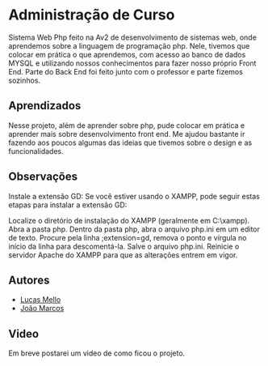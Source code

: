# Administração de Curso

Sistema Web Php feito na Av2 de desenvolvimento de sistemas web, onde aprendemos sobre a linguagem de programação php. Nele, tivemos que colocar em prática o que aprendemos, com acesso ao banco de dados MYSQL e utilizando nossos conhecimentos para fazer nosso próprio Front End. Parte do Back End foi feito junto com o professor e parte fizemos sozinhos.

## Aprendizados

Nesse projeto, além de aprender sobre php, pude colocar em prática e aprender mais sobre desenvolvimento front end. Me ajudou bastante ir fazendo aos poucos algumas das ideias que tivemos sobre o design e as funcionalidades.

## Observações

Instale a extensão GD: Se você estiver usando o XAMPP, pode seguir estas etapas para instalar a extensão GD:

Localize o diretório de instalação do XAMPP (geralmente em C:\xampp).
Abra a pasta php.
Dentro da pasta php, abra o arquivo php.ini em um editor de texto.
Procure pela linha ;extension=gd, remova o ponto e vírgula no início da linha para descomentá-la.
Salve o arquivo php.ini.
Reinicie o servidor Apache do XAMPP para que as alterações entrem em vigor.

## Autores

- [Lucas Mello](https://www.github.com/lucas-mmello)
- [João Marcos](https://www.github.com/progjaoo)

## Video

Em breve postarei um video de como ficou o projeto.
